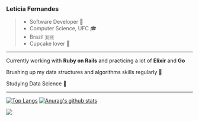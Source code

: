 ### Letícia Fernandes

> - Software Developer :blue_heart:
> - Computer Science, UFC :mortar_board:
> - Brazil :brazil:
> - Cupcake lover :cupcake:
____

Currently working with __Ruby on Rails__ and practicing a lot of __Elixir__ and __Go__ 

Brushing up my data structures and algorithms skills regularly 🔭

Studying Data Science 🌱

____

[![Top Langs](https://github-readme-stats.vercel.app/api/top-langs/?username=fernandesleticia&exclude_repo=lucrei-web,culture-app,starwars-opengl,mars-exploration,monday&langs_count=8&hide=css,html,dockerfile&layout=compact)](https://github.com/fernandesleticia/github-readme-stats)
[![Anurag's github stats](https://github-readme-stats.vercel.app/api?username=fernandesleticia&show_icons=true&theme=dark&hide_title=true)](https://github.com/fernandesleticia/github-readme-stats)

[<img src="https://img.shields.io/badge/linkedin-%230077B5.svg?&style=for-the-badge&logo=linkedin&logoColor=white" />](https://www.linkedin.com/in/fernandesleticia/)

<!--
**fernandesleticia/fernandesleticia** is a ✨ _special_ ✨ repository because its `README.md` (this file) appears on your GitHub profile.
Here are some ideas to get you started:

- 🔭 I’m currently working on ...
- 🌱 I’m currently learning ...
- 👯 I’m looking to collaborate on ...
- 🤔 I’m looking for help with ...
- 💬 Ask me about ...
- 📫 How to reach me: ...
- 😄 Pronouns: ...
- ⚡ Fun fact: ...
-->
